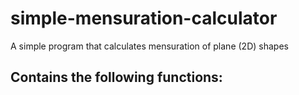 # simple-mensuration-calculator
 A simple program that calculates mensuration of plane (2D) shapes
## Contains the following functions:
